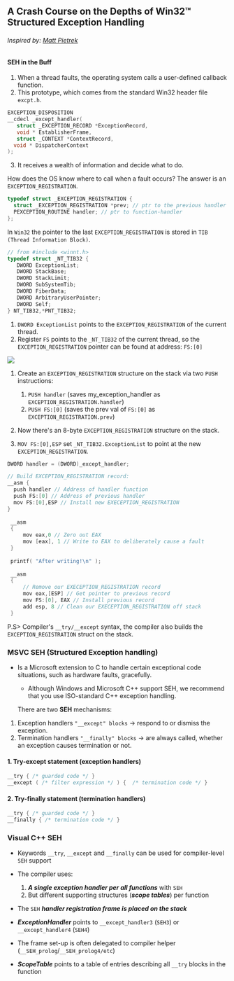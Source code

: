 ## A Crash Course on the Depths of Win32™ Structured Exception Handling

###### Inspired by: [Matt Pietrek](https://bytepointer.com/resources/pietrek_crash_course_depths_of_win32_seh.htm)

#### SEH in the Buff
1. When a thread faults, the operating system calls a user-defined callback function.
2. This prototype, which comes from the standard Win32 header file `excpt.h`.
```c++
EXCEPTION_DISPOSITION
__cdecl _except_handler(
   struct _EXCEPTION_RECORD *ExceptionRecord,
   void * EstablisherFrame,
   struct _CONTEXT *ContextRecord,
  void * DispatcherContext
);
```
3. It receives a wealth of information and decide what to do.

How does the OS know where to call when a fault occurs?
The answer is an `EXCEPTION_REGISTRATION`.

```c
typedef struct _EXCEPTION_REGISTRATION {
  struct _EXCEPTION_REGISTRATION *prev; // ptr to the previous handler's EXCEPTION_REGISTRATION
  PEXCEPTION_ROUTINE handler; // ptr to function-handler
};
```

In `Win32` the pointer to the last `EXCEPTION_REGISTRATION` is stored in `TIB (Thread Information Block)`.
```c
// from #include <winnt.h>
typedef struct _NT_TIB32 {
   DWORD ExceptionList;
   DWORD StackBase;
   DWORD StackLimit;
   DWORD SubSystemTib;
   DWORD FiberData;
   DWORD ArbitraryUserPointer;
   DWORD Self;
} NT_TIB32,*PNT_TIB32;
```

1. `DWORD ExceptionList` points to the `EXCEPTION_REGISTRATION` of the current thread.
2. Register `FS` points to the `_NT_TIB32` of the current thread, so the `EXCEPTION_REGISTRATION` pointer can be found at address: `FS:[0]`

![](https://bytepointer.com/resources/pietrek_crash_course_depths_of_win32_seh_files/pietrek2.jpg)

1. Create an `EXCEPTION_REGISTRATION` structure on the stack via two `PUSH` instructions:
    1. `PUSH handler` (saves my_exception_handler     as `EXCEPTION_REGISTRATION.handler`)
    2. `PUSH FS:[0]`  (saves the prev val of `FS:[0]` as `EXCEPTION_REGISTRATION.prev`)

2. Now there's an 8-byte `EXCEPTION_REGISTRATION` structure on the stack.

2. `MOV FS:[0],ESP` set `_NT_TIB32.ExceptionList` to point at the new `EXCEPTION_REGISTRATION`.

```c
DWORD handler = (DWORD)_except_handler;

// Build EXCEPTION_REGISTRATION record:
__asm {     
  push handler // Address of handler function
  push FS:[0] // Address of previous handler
  mov FS:[0],ESP // Install new EXECEPTION_REGISTRATION
}
  
 __asm
 {
     mov eax,0 // Zero out EAX
     mov [eax], 1 // Write to EAX to deliberately cause a fault
 }
  
 printf( "After writing!\n" );
  
 __asm
 {
     // Remove our EXECEPTION_REGISTRATION record
     mov eax,[ESP] // Get pointer to previous record
     mov FS:[0], EAX // Install previous record
     add esp, 8 // Clean our EXECEPTION_REGISTRATION off stack
 }
```

P.S> Compiler's `__try/__except` syntax, the compiler also builds the `EXCEPTION_REGISTRATION` struct on the stack.

### MSVC SEH (Structured Exception handling)
* Is a Microsoft extension to C to handle certain exceptional code situations, such as hardware faults, gracefully.
    * Although Windows and Microsoft C++ support SEH, we recommend that you use ISO-standard C++ exception handling.

  There are two **SEH** mechanisms:
1. Exception handlers `"__except" blocks` -> respond to or dismiss the exception.
2. Termination handlers `"__finally" blocks` -> are always called, whether an exception causes termination or not.

#### 1. Try-except statement (exception handlers)

```c++
__try { /* guarded code */ }
__except ( /* filter expression */ ) {  /* termination code */ }
```
#### 2. Try-finally statement (termination handlers)

```c++
__try { /* guarded code */ }
__finally { /* termination code */ }
```

### Visual C++ SEH

* Keywords `__try`, `__except` and `__finally` can be used for compiler-level `SEH` support
* The compiler uses:
  1. **_A single exception handler per all functions_** with `SEH`
  2. But different supporting structures (**_scope tables_**) per function
* The `SEH` **_handler registration frame is placed on the stack_**


* **_ExceptionHandler_** points to `__except_handler3` (`SEH3`) or `__except_handler4` (`SEH4`)
* The frame set-up is often delegated to compiler helper (`__SEH_prolog`/`__SEH_prolog4/etc`)
* **_ScopeTable_** points to a table of entries describing all `__try` blocks in the function